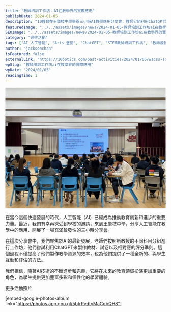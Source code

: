 ```yaml
---
title: "教師培訓工作坊：AI在教學界的實際應用"
publishDate: 2024-01-05
description: "10教育在王肇枝中學舉辦三小時AI教學應用分享會，教師分組利用ChatGPT製作教材、試卷和評分準則，提升教學資源製作效率，為學生提供個性化學習體驗。"
featuredImage: "../../assets/images/news/2024-01-05-教師培訓工作坊ai在教學界的實際應用/image1.jpg"
SEOImage: "../../assets/images/news/2024-01-05-教師培訓工作坊ai在教學界的實際應用/image1.jpg"
category: "過往活動"
tags: ["AI 人工智能", "Arts 藝術", "ChatGPT", "STEM教師培訓工作坊", "教師發展日"]
author: "jacksonchan"
isFeatured: false
externalLink: "https://10botics.com/past-activities/2024/01/05/wscss-sdd/"
wpSlug: "教師培訓工作坊ai在教學界的實際應用"
wpDate: "2024/01/05"
readingTime: 1
---
```


![王肇枝中學SDD](../../assets/images/news/2024-01-05-教師培訓工作坊ai在教學界的實際應用/image2.jpg)

在當今這個快速發展的時代，人工智能（AI）已經成為推動教育創新和進步的重要力量。最近，我們有幸再次受到學校的邀請，來到王肇枝中學，分享人工智能在教學中的應用，開展了一場充滿啟發性的三小時分享會。

在這次分享會中，我們聚焦於AI的最新發展，老師們按照所教授的不同科目分組進行工作坊，他們嘗試利用ChatGPT來製作教材、試卷以及相對應的評分準則。這個過程不僅提高了他們製作教學資源的效率，也為他們提供了一種全新的、與學生互動和評估的方法。

我們相信，隨著AI技術的不斷進步和完善，它將在未來的教育領域扮演更加重要的角色，為學生提供更加豐富多彩和個性化的學習體驗。

更多活動照片

[embed-google-photos-album link="https://photos.app.goo.gl/5btrPvdtyMaCdbQH8"]
